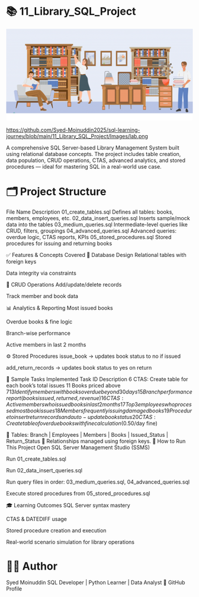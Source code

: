 # 📚 11_Library_SQL_Project

<div align="center">
  <img src="https://github.com/Syed-Moinuddin2025/sql-learning-journey/blob/main/11_Library_SQL_Project/Images/lab.png" width="900" alt="E-commerce Sales Analysis Banner">
</div>


https://github.com/Syed-Moinuddin2025/sql-learning-journey/blob/main/11_Library_SQL_Project/Images/lab.png

A comprehensive SQL Server-based Library Management System built using relational database concepts. The project includes table creation, data population, CRUD operations, CTAS, advanced analytics, and stored procedures — ideal for mastering SQL in a real-world use case.

# 🗂️ Project Structure
File Name	Description
01_create_tables.sql	Defines all tables: books, members, employees, etc.
02_data_insert_queries.sql	Inserts sample/mock data into the tables
03_medium_queries.sql	Intermediate-level queries like CRUD, filters, groupings
04_advanced_queries.sql	Advanced queries: overdue logic, CTAS reports, KPIs
05_stored_procedures.sql	Stored procedures for issuing and returning books

✅ Features & Concepts Covered
🔹 Database Design
Relational tables with foreign keys

Data integrity via constraints

🔸 CRUD Operations
Add/update/delete records

Track member and book data

📊 Analytics & Reporting
Most issued books

Overdue books & fine logic

Branch-wise performance

Active members in last 2 months

⚙️ Stored Procedures
issue_book → updates book status to no if issued

add_return_records → updates book status to yes on return

📌 Sample Tasks Implemented
Task ID	Description
6	CTAS: Create table for each book’s total issues
11	Books priced above $7
13	Identify members with books overdue beyond 30 days
15	Branch performance report (books issued, returned, revenue)
16	CTAS: Active members who issued books in last 2 months
17	Top 3 employees who processed most book issues
18	Members frequently issuing damaged books
19	Procedure to insert return records and auto-update book status
20	CTAS: Create table of overdue books with fine calculation ($0.50/day fine)

📌 Tables: Branch | Employees | Members | Books | Issued_Status | Return_Status
🔁 Relationships managed using foreign keys.
🚀 How to Run This Project
Open SQL Server Management Studio (SSMS)

Run 01_create_tables.sql

Run 02_data_insert_queries.sql

Run query files in order: 03_medium_queries.sql, 04_advanced_queries.sql

Execute stored procedures from 05_stored_procedures.sql

🎓 Learning Outcomes
SQL Server syntax mastery

CTAS & DATEDIFF usage

Stored procedure creation and execution

Real-world scenario simulation for library operations

# 👨‍💻 Author
Syed Moinuddin
SQL Developer | Python Learner | Data Analyst
📎 GitHub Profile
